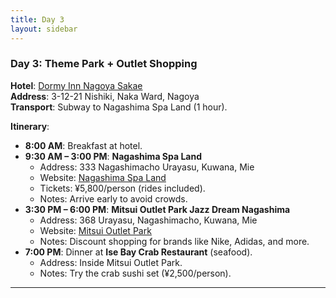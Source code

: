 ```yaml
---
title: Day 3
layout: sidebar
---
```

### **Day 3: Theme Park + Outlet Shopping**  
**Hotel**: [Dormy Inn Nagoya Sakae](https://www.hotespa.net/hotels/nagoya_sakae/)  
**Address**: 3-12-21 Nishiki, Naka Ward, Nagoya  
**Transport**: Subway to Nagashima Spa Land (1 hour).  

**Itinerary**:  
- **8:00 AM**: Breakfast at hotel.  
- **9:30 AM – 3:00 PM**: **Nagashima Spa Land**  
  - Address: 333 Nagashimacho Urayasu, Kuwana, Mie  
  - Website: [Nagashima Spa Land](https://www.nagashima-onsen.co.jp/resort/)  
  - Tickets: ¥5,800/person (rides included).  
  - Notes: Arrive early to avoid crowds.  
- **3:30 PM – 6:00 PM**: **Mitsui Outlet Park Jazz Dream Nagashima**  
  - Address: 368 Urayasu, Nagashimacho, Kuwana, Mie  
  - Website: [Mitsui Outlet Park](https://www.31op.com/nagashima/en/)  
  - Notes: Discount shopping for brands like Nike, Adidas, and more.  
- **7:00 PM**: Dinner at **Ise Bay Crab Restaurant** (seafood).  
  - Address: Inside Mitsui Outlet Park.  
  - Notes: Try the crab sushi set (¥2,500/person).  

---